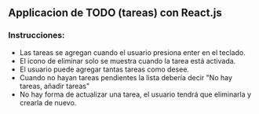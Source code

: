 ## Applicacion de TODO (tareas) con React.js

### Instrucciones:
- Las tareas se agregan cuando el usuario presiona enter en el teclado.
- El icono de eliminar solo se muestra cuando la tarea está activada.
- El usuario puede agregar tantas tareas como desee.
- Cuando no hayan tareas pendientes la lista debería decir "No hay tareas, añadir tareas"
- No hay forma de actualizar una tarea, el usuario tendrá que eliminarla y crearla de nuevo.